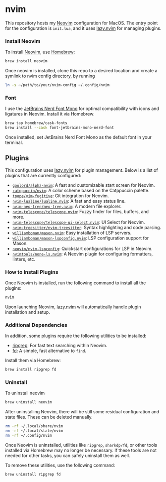 # nvim

This repository hosts my [Neovim] configuration for MacOS. The entry point for the configuration is `init.lua`, and it uses [lazy.nvim] for managing plugins.

### Install Neovim

To install [Neovim], use [Homebrew]:

```bash
brew install neovim
```

Once neovim is installed, clone this repo to a desired location and create a symlink to nvim config directory, by running

```bash
ln -s ~/path/to/your/nvim-config ~/.config/nvim
```

### Font

I use the [JetBrains Nerd Font Mono](https://www.nerdfonts.com/font-downloads) for optimal compatibility with icons and ligatures in Neovim. Install it via Homebrew:

```bash
brew tap homebrew/cask-fonts
brew install --cask font-jetbrains-mono-nerd-font
```

Once installed, set JetBrains Nerd Font Mono as the default font in your terminal.

## Plugins

This configuration uses [lazy.nvim] for plugin management. Below is a list of plugins that are currently configured:

- [`goolord/alpha-nvim`](https://github.com/goolord/alpha-nvim): A fast and customizable start screen for Neovim.
- [`catppuccin/nvim`](https://github.com/catppuccin/nvim): A color scheme based on the Catppuccin palette.
- [`tpope/vim-fugitive`](https://github.com/tpope/vim-fugitive): Git integration for Neovim.
- [`nvim-lualine/lualine.nvim`](https://github.com/nvim-lualine/lualine.nvim): A fast and easy status line.
- [`nvim-neo-tree/neo-tree.nvim`](https://github.com/nvim-neo-tree/neo-tree.nvim): A modern file explorer.
- [`nvim-telescope/telescope.nvim`](https://github.com/nvim-telescope/telescope.nvim): Fuzzy finder for files, buffers, and more.
- [`nvim-telescope/telescope-ui-select.nvim`](https://github.com/nvim-telescope/telescope-ui-select.nvim): UI Select for Neovim.
- [`nvim-treesitter/nvim-treesitter`](https://github.com/nvim-treesitter/nvim-treesitter): Syntax highlighting and code parsing.
- [`williamboman/mason.nvim`](https://github.com/williamboman/mason.nvim): Easy installation of LSP servers.
- [`williamboman/mason-lspconfig.nvim`](https://github.com/williamboman/mason-lspconfig.nvim): LSP configuration support for Mason.
- [`neovim/nvim-lspconfig`](https://github.com/neovim/nvim-lspconfig): Quickstart configurations for LSP in Neovim.
- [`nvimtools/none-ls.nvim`](https://github.com/nvimtools/none-ls.nvim): A Neovim plugin for configuring formatters, linters, etc.

### How to Install Plugins

Once Neovim is installed, run the following command to install all the plugins:

```bash
nvim
```

Upon launching Neovim, [lazy.nvim] will automatically handle plugin installation and setup.

### Additional Dependencies

In addition, some plugins require the following utilities to be installed:

- [ripgrep]: For fast text searching within Neovim.
- [fd]: A simple, fast alternative to `find`.

Install them via Homebrew:

```bash
brew install ripgrep fd
```

### Uninstall

To uninstall neovim

```bash
brew uninstall neovim
```

After uninstalling Neovim, there will be still some residual configuration and state files. These can be deleted manually.

```bash
rm -rf ~/.local/share/nvim
rm -rf ~/.local/state/nvim
rm -rf ~/.config/nvim
```

Once Neovim is uninstalled, utilities like `ripgrep`, `sharkdp/fd`, or other tools installed via Homebrew may no longer be necessary. If these tools are not needed for other tasks, you can safely uninstall them as well.

To remove these utilities, use the following command:

```bash
brew uninstall ripgrep fd
```

<!-- Links -->

[Homebrew]: https://brew.sh
[ripgrep]: https://github.com/BurntSushi/ripgrep
[fd]: https://github.com/sharkdp/fd
[Neovim]: https://neovim.io
[lazy.nvim]: https://github.com/folke/lazy.nvim

